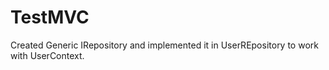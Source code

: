 # TestMVC

Created Generic IRepository and implemented it in UserREpository to work with UserContext.